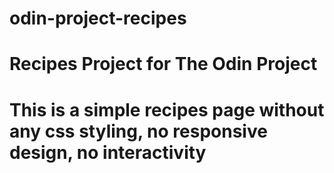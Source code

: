# odin-project-recipes
# Recipes Project for The Odin Project
# This is a simple recipes page without any css styling, no responsive design, no interactivity